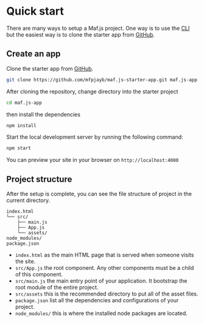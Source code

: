 # Quick start

There are many ways to setup a Maf.js project.
One way is to use the [CLI](cli-installation.md) but the easiest way is to clone the starter app from [GitHub](https://github.com/mfpjayb/maf.js-starter-app).

## Create an app

Clone the starter app from [GitHub](https://github.com/mfpjayb/maf.js-starter-app).

```bash
git clone https://github.com/mfpjayb/maf.js-starter-app.git maf.js-app
```
After cloning the repository, change directory into the starter project

```bash
cd maf.js-app
```

then install the dependencies

```bash
npm install
```
Start the local development server by running the following command:

```bash
npm start
```
You can preview your site in your browser on `http://localhost:4000`

## Project structure

After the setup is complete, you can see the file structure of project in the current directory.

```
index.html
└── src/
    ├── main.js
    ├── App.js
    └── assets/
node_modules/
package.json
```
* `index.html` as the main HTML page that is served when someone visits the site.
* `src/App.js` the root component. Any other components must be a child of this component.
* `src/main.js` the main entry point of your application. It bootstrap the root module of the entire project.
* `src/assets` this is the recommended directory to put all of the asset files.
* `package.json` list all the dependencies and configurations of your project.
* `node_modules/` this is where the installed node packages are located.

